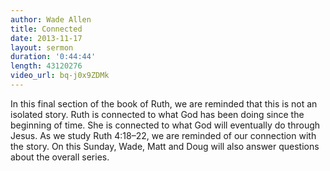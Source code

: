 ```yaml
--- 
author: Wade Allen 
title: Connected 
date: 2013-11-17 
layout: sermon 
duration: '0:44:44'
length: 43120276
video_url: bq-j0x9ZDMk
---
```


In this final section of the book of Ruth, we are reminded that this is not an isolated story. Ruth is connected to what God has been doing since the beginning of time. She is connected to what God will eventually do through Jesus. As we study Ruth 4:18–22, we are reminded of our connection with the story. On this Sunday, Wade, Matt and Doug will also answer questions about the overall series.

